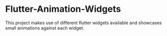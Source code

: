 # Flutter-Animation-Widgets

This project makes use of different flutter widgets available and showcases small animations against each widget.
